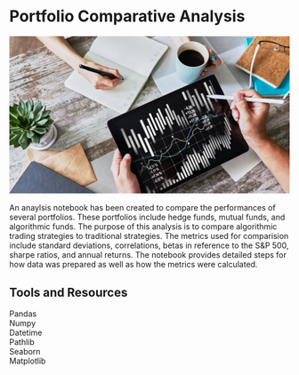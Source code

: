 # Portfolio Comparative Analysis

![protfolio_analysis](./Images/portfolio-analysis.png)


An anaylsis notebook has been created to compare the performances of several portfolios.  These portfolios include hedge funds, mutual funds, and algorithmic funds.  The purpose of this analysis is to compare algorithmic trading strategies to traditional strategies.  The metrics used for comparision include standard deviations, correlations, betas in reference to the S&P 500, sharpe ratios, and annual returns.  The notebook provides detailed steps for how data was prepared as well as how the metrics were calculated.  


## Tools and Resources

Pandas  
Numpy  
Datetime  
Pathlib  
Seaborn  
Matplotlib  
